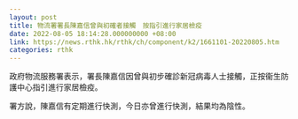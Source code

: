 ```yaml
---
layout: post
title: 物流署署長陳嘉信曾與初確者接觸　按指引進行家居檢疫
date: 2022-08-05 18:14:28.000000000 +08:00
link: https://news.rthk.hk/rthk/ch/component/k2/1661101-20220805.htm
categories: rthk
---
```


政府物流服務署表示，署長陳嘉信因曾與初步確診新冠病毒人士接觸，正按衞生防護中心指引進行家居檢疫。

署方說，陳嘉信有定期進行快測，今日亦曾進行快測，結果均為陰性。
